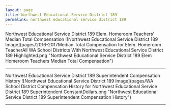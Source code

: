 ```yaml
---
layout: page
title: Northwest Educational Service District 189
permalink: northwest educational service district 189
---
```



Northwest Educational Service District 189 Elem. Homeroom Teachers' Median Total Compensation
![Northwest Educational Service District 189 Image](pages/2016-2017Median Total Compensation for Elem. Homeroom TeacherAll WA School Districts With Northwest Educational Service District 189 Highlighted.png "Northwest Educational Service District 189 Elem Homeroom Teachers Median Total Compensation")

___

Northwest Educational Service District 189 Superintendent Compensation History
![Northwest Educational Service District 189 Image](pages/WA School District Compensation History for Northwest Educational Service District 189 Superintendent ConstantDollars.png "Northwest Educational Service District 189 Superintendent Compensation History")

___

